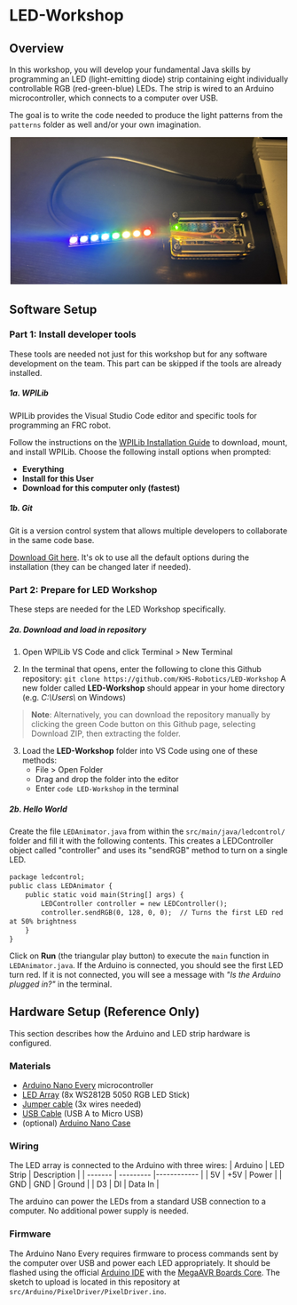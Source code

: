 # LED-Workshop

## Overview
In this workshop, you will develop your fundamental Java skills by programming an LED (light-emitting diode) strip containing eight individually controllable RGB (red-green-blue) LEDs. The strip is wired to an Arduino microcontroller, which connects to a computer over USB. 

The goal is to write the code needed to produce the light patterns from the `patterns` folder as well and/or your own imagination.

<p align="center">
  <img src="assets/hardware_setup.jpeg" alt="Hardware setup" width="500"/>
</p>


## Software Setup
### Part 1: Install developer tools
These tools are needed not just for this workshop but for any software development on the team. This part can be skipped if the tools are already installed.

##### 1a. WPILib
WPILib provides the Visual Studio Code editor and specific tools for programming an FRC robot.

Follow the instructions on the [WPILib Installation Guide](https://docs.wpilib.org/en/stable/docs/zero-to-robot/step-2/wpilib-setup.html) to download, mount, and install WPILib. Choose the following install options when prompted:
  * **Everything**
  * **Install for this User**
  * **Download for this computer only (fastest)**

##### 1b. Git
Git is a version control system that allows multiple developers to collaborate in the same code base.

[Download Git here](https://git-scm.com/install/). It's ok to use all the default options during the installation (they can be changed later if needed).

### Part 2: Prepare for LED Workshop
These steps are needed for the LED Workshop specifically.

##### 2a. Download and load in repository
  1. Open WPILib VS Code and click Terminal > New Terminal

  2. In the terminal that opens, enter the following to clone this Github repository:
   `git clone https://github.com/KHS-Robotics/LED-Workshop`
    A new folder called **LED-Workshop** should appear in your home directory (e.g. *C:\\Users\\<your name>* on Windows)
> **Note**: Alternatively, you can download the repository manually by clicking the green Code button on this Github page, selecting Download ZIP, then extracting the folder.
  3. Load the **LED-Workshop** folder into VS Code using one of these methods:
      * File > Open Folder
      * Drag and drop the folder into the editor
      * Enter `code LED-Workshop` in the terminal

##### 2b. Hello World
Create the file `LEDAnimator.java` from within the `src/main/java/ledcontrol/` folder and fill it with the following contents. This creates a LEDController object called "controller" and uses its "sendRGB" method to turn on a single LED.
```
package ledcontrol;
public class LEDAnimator {
    public static void main(String[] args) {
        LEDController controller = new LEDController();
        controller.sendRGB(0, 128, 0, 0);  // Turns the first LED red at 50% brightness
    }
}
```
Click on **Run** (the triangular play button) to execute the `main` function in `LEDAnimator.java`. If the Arduino is connected, you should see the first LED turn red. If it is not connected, you will see a message with *"Is the Arduino plugged in?"* in the terminal.


## Hardware Setup (Reference Only)

This section describes how the Arduino and LED strip hardware is configured.

### Materials
* [Arduino Nano Every](https://store-usa.arduino.cc/products/nano-every?srsltid=AfmBOooJA36aqjCzknBGI81Jtcyiwb-t4eUoDF8LCNA4oYXuugBOLtRx) microcontroller
* [LED Array](https://www.amazon.com/dp/B0BWH95XSH?ref=ppx_yo2ov_dt_b_fed_asin_title) (8x WS2812B 5050 RGB LED Stick)
* [Jumper cable](https://www.amazon.com/dp/B0BKZRGF6N?ref=ppx_yo2ov_dt_b_fed_asin_title) (3x wires needed)
* [USB Cable](https://www.amazon.com/dp/B095JZSHXQ?ref=ppx_yo2ov_dt_b_fed_asin_title&th=1) (USB A to Micro USB)
* (optional) [Arduino Nano Case](https://www.amazon.com/dp/B0916HNSXQ?ref=ppx_yo2ov_dt_b_fed_asin_title)

### Wiring
The LED array is connected to the Arduino with three wires:
| Arduino | LED Strip | Description | 
| ------- | --------- |------------ |
| 5V      | +5V       | Power       | 
| GND     | GND       | Ground      |
| D3      | DI        | Data In     |

The arduino can power the LEDs from a standard USB connection to a computer. No additional power supply is needed.

### Firmware
The Arduino Nano Every requires firmware to process commands sent by the computer over USB and power each LED appropriately. It should be flashed using the official [Arduino IDE](https://www.arduino.cc/en/software/) with the [MegaAVR Boards Core]( https://docs.arduino.cc/software/ide-v1/tutorials/getting-started/cores/arduino-megaavr/). The sketch to upload is located in this repository at `src/Arduino/PixelDriver/PixelDriver.ino`.